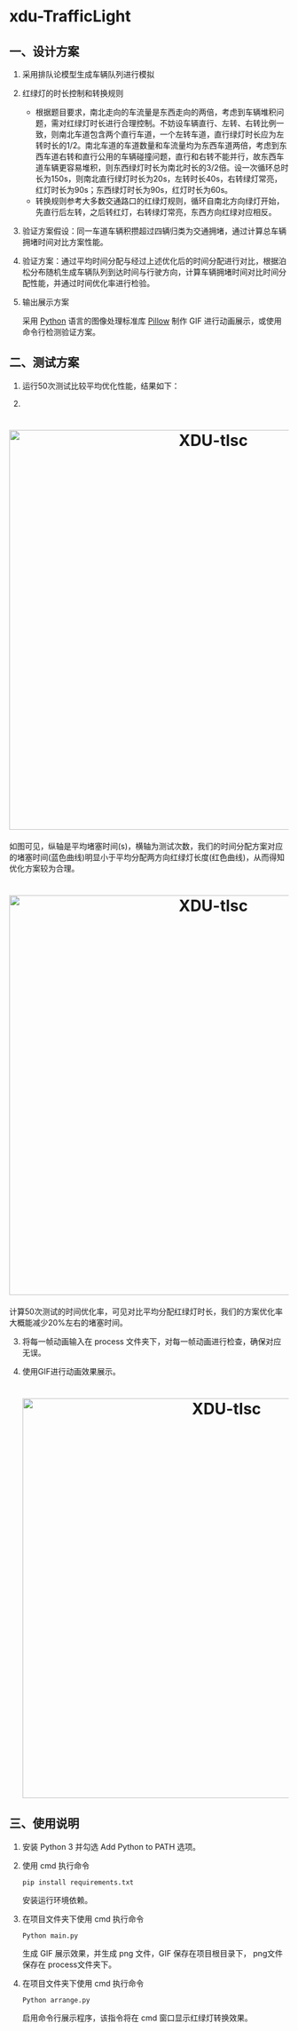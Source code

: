 # xdu-TrafficLight
## 一、设计方案

1. 采用排队论模型生成车辆队列进行模拟

2. 红绿灯的时长控制和转换规则

   - 根据题目要求，南北走向的车流量是东西走向的两倍，考虑到车辆堆积问题，需对红绿灯时长进行合理控制。不妨设车辆直行、左转、右转比例一致，则南北车道包含两个直行车道，一个左转车道，直行绿灯时长应为左转时长的1/2。南北车道的车道数量和车流量均为东西车道两倍，考虑到东西车道右转和直行公用的车辆碰撞问题，直行和右转不能并行，故东西车道车辆更容易堆积，则东西绿灯时长为南北时长的3/2倍。设一次循环总时长为150s，则南北直行绿灯时长为20s，左转时长40s，右转绿灯常亮，红灯时长为90s；东西绿灯时长为90s，红灯时长为60s。
   - 转换规则参考大多数交通路口的红绿灯规则，循环自南北方向绿灯开始，先直行后左转，之后转红灯，右转绿灯常亮，东西方向红绿对应相反。

3. 验证方案假设：同一车道车辆积攒超过四辆归类为交通拥堵，通过计算总车辆拥堵时间对比方案性能。

4. 验证方案：通过平均时间分配与经过上述优化后的时间分配进行对比，根据泊松分布随机生成车辆队列到达时间与行驶方向，计算车辆拥堵时间对比时间分配性能，并通过时间优化率进行检验。

5. 输出展示方案

   采用 <a href="https://www.python.org/">Python</a> 语言的图像处理标准库 <a href="https://pillow.readthedocs.io/ ">Pillow</a> 制作 GIF 进行动画展示，或使用命令行检测验证方案。

   

   

## 二、测试方案

1. 运行50次测试比较平均优化性能，结果如下：

2. 

   <h1 align="center">
       <img src="https://i.jpg.dog/file/jpg-dog/fe044887ad097aabdc525fd11c7010fa.jpg" alt="XDU-tlsc" width="720">
   </h1>

   如图可见，纵轴是平均堵塞时间(s)，横轴为测试次数，我们的时间分配方案对应的堵塞时间(蓝色曲线)明显小于平均分配两方向红绿灯长度(红色曲线)，从而得知优化方案较为合理。

   <h1 align="center">
       <img src="https://i.jpg.dog/file/jpg-dog/296c46cfefa15a975ba463dd62892516.jpg" alt="XDU-tlsc" width="720">
   </h1>

   计算50次测试的时间优化率，可见对比平均分配红绿灯时长，我们的方案优化率大概能减少20%左右的堵塞时间。

3. 将每一帧动画输入在 process 文件夹下，对每一帧动画进行检查，确保对应无误。

4. 使用GIF进行动画效果展示。

   

   <h1 align="center">
       <img src="https://media.giphy.com/media/r0l8n8u8CnkHuDtqqm/giphy.gif" alt="XDU-tlsc" width="720">
   </h1>

   

   

 

## 三、使用说明

1. 安装 Python 3 并勾选 Add Python to PATH 选项。

2. 使用 cmd 执行命令

   ~~~~
   pip install requirements.txt
   ~~~~

   安装运行环境依赖。

3. 在项目文件夹下使用 cmd 执行命令

   ~~~~
   Python main.py
   ~~~~

   生成 GIF 展示效果，并生成 png 文件，GIF 保存在项目根目录下， png文件保存在 process文件夹下。

4. 在项目文件夹下使用 cmd 执行命令

   ~~~~
   Python arrange.py
   ~~~~

   启用命令行展示程序，该指令将在 cmd 窗口显示红绿灯转换效果。 

